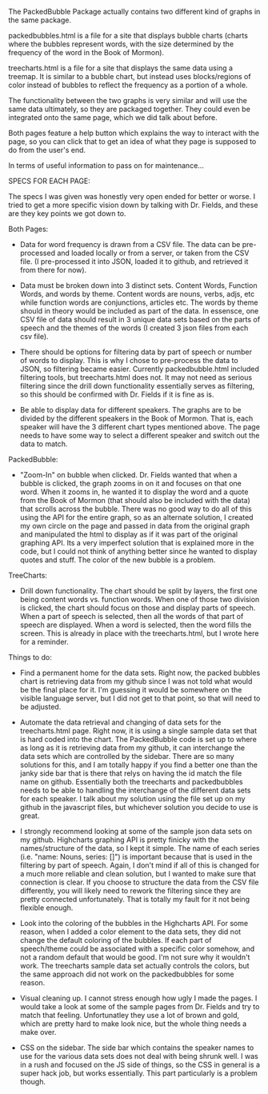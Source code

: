 The PackedBubble Package actually contains two different kind of graphs in the same package. 

packedbubbles.html is a file for a site that displays bubble charts (charts where the bubbles represent words, with the size determined by the frequency of the word in the Book of Mormon). 

treecharts.html is a file for a site that displays the same data using a treemap. It is similar to a bubble chart, but instead uses blocks/regions of color instead of bubbles to reflect the frequency as a portion of a whole.

The functionality between the two graphs is very similar and will use the same data ultimately, so they are packaged together. They could even be integrated onto the same page, which we did talk about before.

Both pages feature a help button which explains the way to interact with the page, so you can click that to get an idea of what they page is supposed to do from the user's end.

In terms of useful information to pass on for maintenance...

SPECS FOR EACH PAGE:

The specs I was given was honestly very open ended for better or worse. I tried to get a more specific vision down by talking with Dr. Fields, and these are they key points we got down to.

Both Pages:
- Data for word frequency is drawn from a CSV file. The data can be pre-processed and loaded locally or from a server, or taken from the CSV file. (I pre-processed it into JSON, loaded it to github, and retrieved it from there for now).

- Data must be broken down into 3 distinct sets. Content Words, Function Words, and words by theme. Content words are nouns, verbs, adjs, etc while function words are conjunctions, articles etc. The words by theme should in theory would be included as part of the data. In essensce, one CSV file of data should result in 3 unique data sets based on the parts of speech and the themes of the words (I created 3 json files from each csv file).

- There should be options for filtering data by part of speech or number of words to display. This is why I chose to pre-process the data to JSON, so filtering became easier. Currently packedbubble.html included filtering tools, but treecharts.html does not. It may not need as serious filtering since the drill down functionality essentially serves as filtering, so this should be confirmed with Dr. Fields if it is fine as is.

- Be able to display data for different speakers. The graphs are to be divided by the different speakers in the Book of Mormon. That is, each speaker will have the 3 different chart types mentioned above. The page needs to have some way to select a different speaker and switch out the data to match.

PackedBubble:
- "Zoom-In" on bubble when clicked. Dr. Fields wanted that when a bubble is clicked, the graph zooms in on it and focuses on that one word. When it zooms in, he wanted it to display the word and a quote from the Book of Mormon (that should also be included with the data) that scrolls across the bubble. There was no good way to do all of this using the API for the entire graph, so as an alternate solution, I created my own circle on the page and passed in data from the original graph and manipulated the html to display as if it was part of the original graphing API. Its a very imperfect solution that is explained more in the code, but I could not think of anything better since he wanted to display quotes and stuff. The color of the new bubble is a problem.

TreeCharts:
- Drill down functionality. The chart should be split by layers, the first one being content words vs. function words. When one of those two division is clicked, the chart should focus on those and display parts of speech. When a part of speech is selected, then all the words of that part of speech are displayed. When a word is selected, then the word fills the screen. This is already in place with the treecharts.html, but I wrote here for a reminder.

Things to do:
- Find a permanent home for the data sets. Right now, the packed bubbles chart is retrieving data from my github since I was not told what would be the final place for it. I'm guessing it would be somewhere on the visible language server, but I did not get to that point, so that will need to be adjusted. 

- Automate the data retrieval and changing of data sets for the treecharts.html page. Right now, it is using a single sample data set that is hard coded into the chart. The PackedBubble code is set up to where as long as it is retrieving data from my github, it can interchange the data sets which are controlled by the sidebar. There are so many solutions for this, and I am totally happy if you find a better one than the janky side bar that is there that relys on having the id match the file name on github. Essentially both the treecharts and packedbubbles needs to be able to handling the interchange of the different data sets for each speaker. I talk about my solution using the file set up on my github in the javascript files, but whichever solution you decide to use is great. 

- I strongly recommend looking at some of the sample json data sets on my github. Highcharts graphing API is pretty finicky with the names/structure of the data, so I kept it simple. The name of each series (i.e. "name: Nouns, series: []") is important because that is used in the filtering by part of speech. Again, I don't mind if all of this is changed for a much more reliable and clean solution, but I wanted to make sure that connection is clear. If you choose to structure the data from the CSV file differently, you will likely need to rework the filtering since they are pretty connected unfortunately. That is totally my fault for it not being flexible enough.

- Look into the coloring of the bubbles in the Highcharts API. For some reason, when I added a color element to the data sets, they did not change the default coloring of the bubbles. If each part of speech/theme could be associated with a specific color somehow, and not a random default that would be good. I'm not sure why it wouldn't work. The treecharts sample data set actually controls the colors, but the same approach did not work on the packedbubbles for some reason.

- Visual cleaning up. I cannot stress enough how ugly I made the pages. I would take a look at some of the sample pages from Dr. Fields and try to match that feeling. Unfortunatley they use a lot of brown and gold, which are pretty hard to make look nice, but the whole thing needs a make over.

- CSS on the sidebar. The side bar which contains the speaker names to use for the various data sets does not deal with being shrunk well. I was in a rush and focused on the JS side of things, so the CSS in general is a super hack job, but works essentially. This part particularly is a problem though.
